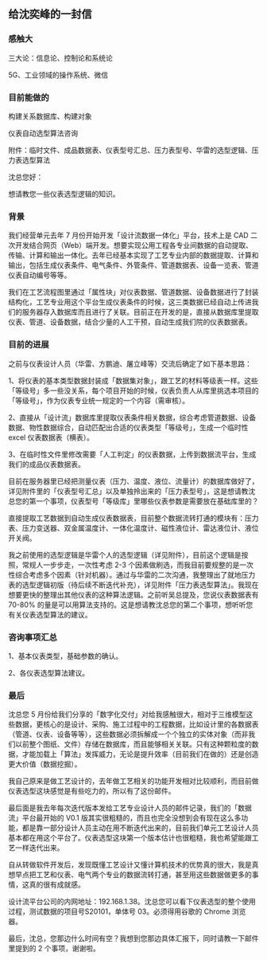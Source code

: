 ## 给沈奕峰的一封信

### 感触大

三大论：信息论、控制论和系统论

5G、工业领域的操作系统、微信

### 目前能做的

构建关系数据库、构建对象

仪表自动选型算法咨询

附件：临时文件、成品数据表、仪表型号汇总、压力表型号、华雷的选型逻辑、压力表选型算法

沈总您好：

想请教您一些仪表选型逻辑的知识。

### 背景

我们经营单元去年 7 月份开始开发「设计流数据一体化」平台，技术上是 CAD 二次开发结合网页（Web）端开发。想要实现公用工程各专业间数据的自动提取、传输、计算和输出一体化。去年已经基本实现了工艺专业内部的数据提取、计算和输出，包括生成仪表条件、电气条件、外管条件、管道数据表、设备一览表、管道仪表自动编号等等。

我们在工艺流程图里通过「属性块」对仪表数据、管道数据、设备数据进行了封装结构化，工艺专业用这个平台生成仪表条件的时候，这三类数据已经自动上传进我们的服务器存入数据库而且进行了关联。目前正在开发的是，直接从数据库里提取仪表、管道、设备数据，结合少量的人工干预，自动生成我们院的仪表数据表。

### 目前的进展

之前与仪表设计人员（华雷、方鹏迪、屠立峰等）交流后确定了如下基本思路：

1、将仪表的基本类型数据封装成「数据集对象」，跟工艺的材料等级表一样。这些「等级号」多一些没关系，每个项目开始的时候，仪表负责人从库里挑选本项目的「等级号」，作为仪表专业统一规定的一个内容（需审核）。

2、直接从「设计流」数据库里提取仪表条件相关数据，综合考虑管道数据、设备数据、物性数据综合，自动匹配出合适的仪表类型「等级号」，生成一个临时性 excel 仪表数据表（横表）。

3、在临时性文件里修改需要「人工判定」的仪表数据，上传到数据流平台，生成我们的成品仪表数据表。

目前在服务器里已经把测量仪表（压力、温度、液位、流量计）的数据库做好了，详见附件里的「仪表型号汇总」以及单独拎出来的「压力表型号」，这是想请教沈总您的第一个事项，仪表型号「等级库」里哪些仪表参数是需要放在基础库里的？

直接提取工艺数据到自动生成仪表数据表，目前整个数据流转打通的模块有：压力表、压力变送器、双金属温度计、一体化温度计、磁性液位计、雷达液位计、液位开关阀。

我之前使用的选型逻辑是华雷个人的选型逻辑（详见附件），目前这个逻辑是按照，常规人一步步走，一次性考虑 2-3 个因素做刷选，而我目前要规整的是一次性综合考虑多个因素（针对机器）。通过与华雷的二次沟通，我整理出了就地压力表的选型逻辑初版（待后续不断迭代补充），详见附件「压力表选型算法」。我现在想要更快的整理出其他仪表的这种算法逻辑。之前听吴总提及，您说仪表数据表有 70-80% 的量是可以用算法支持的。这是想请教沈总您的第二个事项，想听听您有关仪表选型算法的建议。

### 咨询事项汇总

1、基本仪表类型，基础参数的确认。

2、各仪表选型算法建议。

### 最后

沈总您 5 月份给我们分享的「数字化交付」对给我感触很大，相对于三维模型这些数据，更核心的是设计、采购、施工过程中的工程数据，比如设计里的各数据表（管道、仪表、设备等等），这些数据必须拆解成一个个独立的实体对象（而非我们以前整个图纸、文件）存储在数据库，而且能够相关关联。只有这种颗粒度的数据，才能加载上「算法」发挥威力，无论是提升效率（目前我们在做的）还是创造更大价值（数据挖掘）。

我自己原来是做工艺设计的，去年做工艺相关的功能开发相对比较顺利，而目前做仪表选型这块感觉是有些吃力的，所以有了这份邮件。

最后面是我去年每次迭代版本发给工艺专业设计人员的邮件记录，我们的「数据流」平台最开始的 V0.1 版其实很粗糙的，而且也完全没想到会有现在这么多功能，都是靠一部分设计人员主动在用不断迭代出来的，目前我们单元工艺设计人员基本都在用这个平台了。仪表选型这块第一个版本估计也很粗糙，我也希望能跟工艺一样迭代出来。

自从转做软件开发后，发现既懂工艺设计又懂计算机技术的优势真的很大，我是真想早点把工艺和仪表、电气两个专业的数据流转打通，甚至用这些数据做更多的事情，这真的很有成就感。

设计流平台公司的内网地址：192.168.1.38。沈总您可以看下仪表选型的整个使用过程，测试数据的项目号S20101，单体号 03。必须得用谷歌的 Chrome 浏览器。

最后，沈总，您那边什么时间有空？我想到您那边具体汇报下，同时请教一下邮件里提到的 2 个事项，谢谢啦。